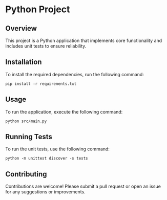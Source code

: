 # Python Project

## Overview
This project is a Python application that implements core functionality and includes unit tests to ensure reliability.

## Installation
To install the required dependencies, run the following command:

```
pip install -r requirements.txt
```

## Usage
To run the application, execute the following command:

```
python src/main.py
```

## Running Tests
To run the unit tests, use the following command:

```
python -m unittest discover -s tests
```

## Contributing
Contributions are welcome! Please submit a pull request or open an issue for any suggestions or improvements.